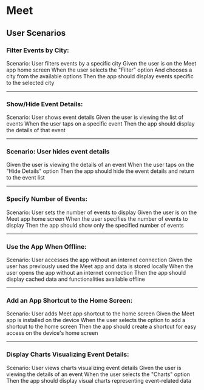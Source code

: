 # Meet

## User Scenarios

### Filter Events by City:

Scenario: User filters events by a specific city
Given the user is on the Meet app home screen
When the user selects the "Filter" option
And chooses a city from the available options
Then the app should display events specific to the selected city

___
### Show/Hide Event Details:

Scenario: User shows event details
Given the user is viewing the list of events
When the user taps on a specific event
Then the app should display the details of that event

___
### Scenario: User hides event details

Given the user is viewing the details of an event
When the user taps on the "Hide Details" option
Then the app should hide the event details and return to the event list

___
### Specify Number of Events:

Scenario: User sets the number of events to display
Given the user is on the Meet app home screen
When the user specifies the number of events to display
Then the app should show only the specified number of events

___
### Use the App When Offline:

Scenario: User accesses the app without an internet connection
Given the user has previously used the Meet app and data is stored locally
When the user opens the app without an internet connection
Then the app should display cached data and functionalities available offline

___
### Add an App Shortcut to the Home Screen:

Scenario: User adds Meet app shortcut to the home screen
Given the Meet app is installed on the device
When the user selects the option to add a shortcut to the home screen
Then the app should create a shortcut for easy access on the device's home screen

___
### Display Charts Visualizing Event Details:

Scenario: User views charts visualizing event details
Given the user is viewing the details of an event
When the user selects the "Charts" option
Then the app should display visual charts representing event-related data
